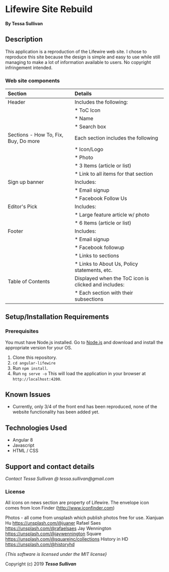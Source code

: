 # Lifewire Site Rebuild

#### By **Tessa Sullivan**

## Description
This application is a reproduction of the Lifewire web site.  I chose to reproduce this site because the design is simple and easy to use while still managing to make a lot of information available to users.  No copyright infringement intended.


### Web site components

| Section | Details |
| :-------------     | :------------- |
| Header | Includes the following: |
|| * ToC Icon|
|| * Name |
|| * Search box |
| Sections - How To, Fix, Buy, Do more | Each section includes the following |
|| * Icon/Logo |
|| * Photo |
|| * 3 Items (article or list)|
|| * Link to all items for that section|
| Sign up banner | Includes: |
|| * Email signup |
|| * Facebook Follow Us |
| Editor's Pick | Includes: |
|| * Large feature article w/ photo |
|| * 6 Items (article or list) |
| Footer | Includes: |
|| * Email signup |
|| * Facebook followup |
|| * Links to sections |
|| * Links to About Us, Policy statements, etc. |
| Table of Contents | Displayed when the ToC icon is clicked and includes:|
|| * Each section with their subsections |




## Setup/Installation Requirements
### Prerequisites
You must have Node.js installed.  Go to [Node.js](https://nodejs.org/en/download/current/) and download and install the appropriate version for your OS.

1. Clone this repository.
2. ```cd angular-lifewire```
3. Run ```npm install```.
4. Run ```ng serve -o``` This will load the application in your browser at ```http://localhost:4200```.

## Known Issues
* Currently, only 3/4 of the front end has been reproduced, none of the website functionality has been added yet.

## Technologies Used

* Angular 8
* Javascript
* HTML / CSS

## Support and contact details

_Contact Tessa Sullivan @ tessa.sullivan@gmail.com_

### License
All icons on news section are property of Lifewire.
The envelope icon comes from Icon Finder (http://www.iconfinder.com)


Photos - all come from unsplash which publish photos free for use.
Xianjuan Hu https://unsplash.com/@juaner
Rafael Saes https://unsplash.com/@rafaelsaes
Jay Wennington https://unsplash.com/@jaywennington
Square https://unsplash.com/@squareinc/collections
History in HD https://unsplash.com/@historyhd

*{This software is licensed under the MIT license}*

Copyright (c) 2019 **_Tessa Sullivan_**

